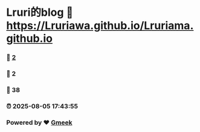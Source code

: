 # Lruri的blog :link: https://Lruriawa.github.io/Lruriama.github.io 
### :page_facing_up: [2](https://Lruriawa.github.io/Lruriama.github.io/tag.html) 
### :speech_balloon: 2 
### :hibiscus: 38 
### :alarm_clock: 2025-08-05 17:43:55 
### Powered by :heart: [Gmeek](https://github.com/Meekdai/Gmeek)
